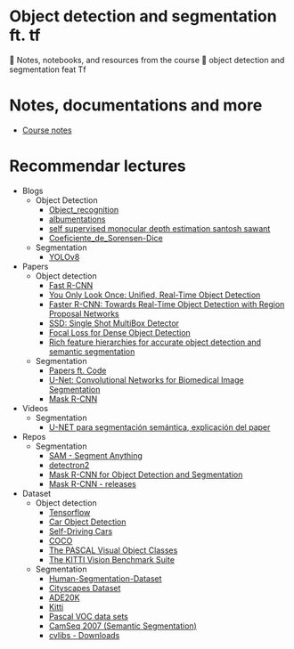 # Object detection and segmentation ft. tf
📖 Notes, notebooks, and resources from the course 👾 object detection and segmentation feat Tf

# Notes, documentations and more
* [Course notes](https://github.com/ichcanziho/Deep_Learnining_Platzi/blob/master/6%20Curso%20de%20detecci%C3%B3n%20y%20segmentaci%C3%B3n%20de%20objetos%20con%20Tensorflow/README.MD#210-visualizaci%C3%B3n-de-bounding-boxes-en-el-dataset-de-object-detection)

# Recommendar lectures
* Blogs
   * Object Detection 
      * [Object_recognition](https://lilianweng.github.io/posts/2017-10-29-object-recognition-part-1/)
      * [albumentations](https://albumentations.ai/docs/)
      * [self supervised monocular depth estimation santosh sawant](https://www.linkedin.com/pulse/self-supervised-monocular-depth-estimation-santosh-sawant/)
      * [Coeficiente_de_Sorensen-Dice](https://es.wikipedia.org/wiki/Coeficiente_de_Sorensen-Dice)
   * Segmentation
      * [YOLOv8](https://docs.ultralytics.com/tasks/segment/) 
* Papers
   * Object detection
      * [Fast R-CNN](https://arxiv.org/abs/1504.08083)
      * [You Only Look Once: Unified, Real-Time Object Detection](https://arxiv.org/abs/1506.02640)
      * [Faster R-CNN: Towards Real-Time Object Detection with Region Proposal Networks](https://arxiv.org/abs/1506.01497)
      * [SSD: Single Shot MultiBox Detector](https://arxiv.org/abs/1512.02325)
      * [Focal Loss for Dense Object Detection](https://arxiv.org/abs/1708.02002)
      * [Rich feature hierarchies for accurate object detection and semantic segmentation](https://arxiv.org/abs/1311.2524)
   * Segmentation
      * [Papers ft. Code](https://paperswithcode.com/)
      * [U-Net: Convolutional Networks for Biomedical Image Segmentation](https://arxiv.org/abs/1505.04597)
      * [Mask R-CNN](https://arxiv.org/abs/1703.06870)
* Videos
   * Segmentation
     * [U-NET para segmentación semántica, explicación del paper](https://www.youtube.com/watch?v=waIPUsecaaQ)
* Repos
   * Segmentation
      * [SAM - Segment Anything](https://github.com/facebookresearch/segment-anything)
      * [detectron2](https://github.com/facebookresearch/detectron2)
      * [Mask R-CNN for Object Detection and Segmentation](https://github.com/matterport/Mask_RCNN)
      * [Mask R-CNN - releases](https://github.com/matterport/Mask_RCNN/releases)
* Dataset
  * Object detection
    * [Tensorflow](https://www.tensorflow.org/datasets/catalog/overview)
    * [Car Object Detection](https://www.kaggle.com/datasets/sshikamaru/car-object-detection)
    * [Self-Driving Cars](https://www.kaggle.com/datasets/alincijov/self-driving-cars)
    * [COCO](https://cocodataset.org/#home)
    * [The PASCAL Visual Object Classes](http://host.robots.ox.ac.uk/pascal/VOC/)
    * [The KITTI Vision Benchmark Suite](https://www.cvlibs.net/datasets/kitti/)
  * Segmentation
    * [Human-Segmentation-Dataset](https://github.com/VikramShenoy97/Human-Segmentation-Dataset)
    * [Cityscapes Dataset](https://www.cityscapes-dataset.com/)
    * [ADE20K](https://groups.csail.mit.edu/vision/datasets/ADE20K/)
    * [Kitti](https://www.cvlibs.net/datasets/kitti/)
    * [Pascal VOC data sets](http://host.robots.ox.ac.uk/pascal/VOC/)
    * [CamSeq 2007 (Semantic Segmentation)](https://www.kaggle.com/datasets/carlolepelaars/camseq-semantic-segmentation)
    * [cvlibs - Downloads](https://www.cvlibs.net/download.php?file=data_road.zip)
